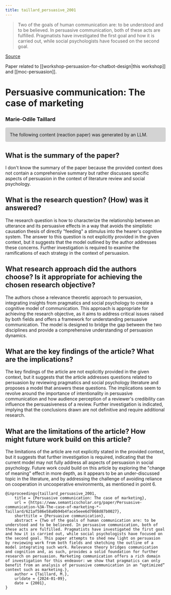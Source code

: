 ```yaml
---
title: taillard_persuasive_2001
---
```


> Two of the goals of human communication are: to be understood and to be believed. In persuasive communication, both of these acts are fulfilled. Pragmatists have investigated the first goal and how it is carried out, while social psychologists have focused on the second goal.

[Source](https://www.researchgate.net/publication/251482806_Persuasive_communication_The_case_of)

Paper related to [[workshop-persuasion-for-chatbot-design|this workshop]] and [[moc-persuasion]].

# Persuasive communication: The case of marketing

### Marie-Odile Taillard

<p style="padding: 1em 1em; background: #D3D3D3; border-radius: 4px;">
The following content (reaction paper) was generated by an LLM.
</p>

## What is the summary of the paper?


I don't know the summary of the paper because the provided context does not contain a comprehensive summary but rather discusses specific aspects of persuasion in the context of literature review and social psychology.

## What is the research question? (How) was it answered?


The research question is how to characterize the relationship between an utterance and its persuasive effects in a way that avoids the simplistic causation thesis of directly "feeding" a stimulus into the hearer's cognitive system. The answer to this question is not explicitly provided in the given context, but it suggests that the model outlined by the author addresses these concerns. Further investigation is required to examine the ramifications of each strategy in the context of persuasion.

## What research approach did the authors choose? Is it appropriate for achieving the chosen research objective?


The authors chose a relevance theoretic approach to persuasion, integrating insights from pragmatics and social psychology to create a cognitive model of communication. This approach is appropriate for achieving the research objective, as it aims to address critical issues raised by both fields and offers a framework for understanding persuasive communication. The model is designed to bridge the gap between the two disciplines and provide a comprehensive understanding of persuasion dynamics.

## What are the key findings of the article? What are the implications?


The key findings of the article are not explicitly provided in the given context, but it suggests that the article addresses questions related to persuasion by reviewing pragmatics and social psychology literature and proposes a model that answers these questions. The implications seem to revolve around the importance of intentionality in persuasive communication and how audience perception of a reviewer's credibility can influence the persuasiveness of a review. Further investigation is indicated, implying that the conclusions drawn are not definitive and require additional research.

## What are the limitations of the article? How might future work build on this article?


The limitations of the article are not explicitly stated in the provided context, but it suggests that further investigation is required, indicating that the current model may not fully address all aspects of persuasion in social psychology. Future work could build on this article by exploring the "change of meaning" effect in more depth, as it appears to be an under-discussed topic in the literature, and by addressing the challenge of avoiding reliance on cooperation in uncooperative environments, as mentioned in point 6.


```
@inproceedings{taillard_persuasive_2001,
	title = {Persuasive communication: The case of marketing},
	url = {https://www.semanticscholar.org/paper/Persuasive-communication-%3A-The-case-of-marketing-*-Taillard/621af586e58a0b94b4face5eee6d7068d87b0027},
	shorttitle = {Persuasive communication},
	abstract = {Two of the goals of human communication are: to be understood and to be believed. In persuasive communication, both of these acts are fulfilled. Pragmatists have investigated the first goal and how it is carried out, while social psychologists have focused on the second goal. This paper attempts to shed new light on persuasion by reviewing work from both fields and sketching the outline of a model integrating such work. Relevance theory bridges communication and cognition and, as such, provides a solid foundation for further research on persuasion. Marketing communication offers a rich domain of investigation for this endeavor: we show that pragmatics can only benefit from an analysis of persuasive communication in an “optimized” context such as marketing.},
	author = {Taillard, M.},
	urldate = {2024-01-09},
	date = {2001},
}
```
